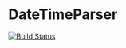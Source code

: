 # DateTimeParser

[![Build Status](https://travis-ci.org/Michael-Klassen/DateTimeParser.jl.svg?branch=master)](https://travis-ci.org/Michael-Klassen/DateTimeParser.jl)
